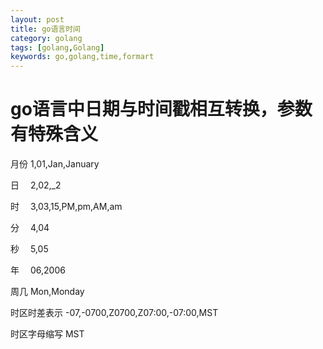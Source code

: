 ```yaml
---
layout: post
title: go语言时间
category: golang
tags: [golang,Golang]
keywords: go,golang,time,formart
---
```


# go语言中日期与时间戳相互转换，参数有特殊含义

月份 1,01,Jan,January

日　 2,02,_2

时　 3,03,15,PM,pm,AM,am

分　 4,04

秒　 5,05

年　 06,2006

周几 Mon,Monday

时区时差表示 -07,-0700,Z0700,Z07:00,-07:00,MST

时区字母缩写 MST
